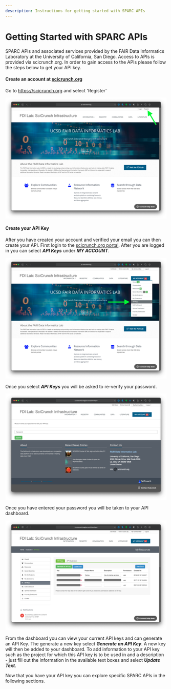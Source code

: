 ```yaml
---
description: Instructions for getting started with SPARC APIs
---
```


# Getting Started with SPARC APIs

SPARC APIs and associated services provided by the FAIR Data Informatics Laboratory at the University of California, San Diego.  Access to APIs is provided via scicrunch.org. In order to gain access to the APIs please follow the steps below to get your API key.

#### Create an account at [scicrunch.org](https://scicrunch.org)

Go to https://scicrunch.org and select 'Register'

![The FAIR Data Informatics Laboratories Portal](../.gitbook/assets/image.png)

#### Create your API Key

After you have created your account and verified your email you can then create your API.  First login to the [scicrunch.org portal](https://scicrunch.org). After you are logged in you can select _**API Keys**_ under _**MY ACCOUNT**_.

![](../.gitbook/assets/image%20%281%29.png)

Once you select _**API Keys**_ you will be asked to re-verify your password.

![](../.gitbook/assets/image%20%282%29.png)

Once you have entered your password you will be taken to your API dashboard.

![](../.gitbook/assets/image%20%283%29.png)

From the dashboard you can view your current API keys and can generate an API Key.  The generate a new key select _**Generate an API Key**_. A new key will then be added to your dashboard.  To add information to your API key such as the project for which this API key is to be used in and a description - just fill out the information in the available text boxes and select _**Update Text**_.

Now that you have your API key you can explore specific SPARC APIs in the following sections.



